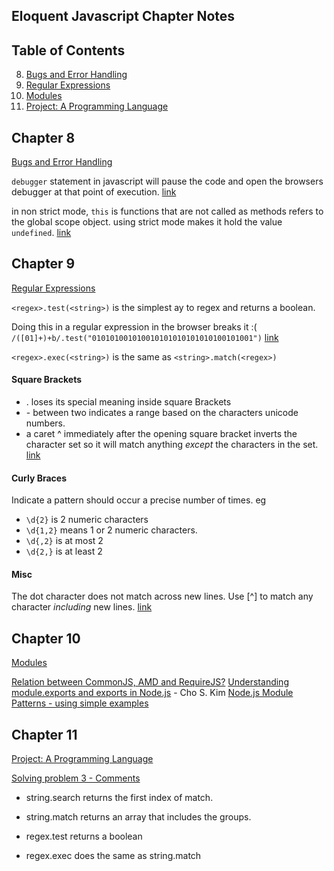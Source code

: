 Eloquent Javascript Chapter Notes
---

## Table of Contents

  8. [Bugs and Error Handling](#chapter-8)
  9. [Regular Expressions](#chapter-9)
  10. [Modules](#chpater-10)
  11. [Project: A Programming Language](#chapter-11)



Chapter 8
---
[Bugs and Error Handling](http://eloquentjavascript.net/08_error.html)

`debugger` statement in javascript will pause the code and open the browsers debugger at that point of execution. [link](http://eloquentjavascript.net/08_error.html#p_E0PMYRZC2c)

in non strict mode, `this` is functions that are not called as methods refers to the global scope object. using strict mode makes it hold the value `undefined`. [link](http://eloquentjavascript.net/08_error.html#h_u1jlTq3i42)



Chapter 9
---
[Regular Expressions](http://eloquentjavascript.net/09_regexp.html)

`<regex>.test(<string>)` is the simplest ay to regex and returns a boolean.

Doing this in a regular expression in the browser breaks it :(
`/([01]+)+b/.test("010101001010010101010101010100101001")`
[link](http://eloquentjavascript.net/09_regexp.html#p_VxCrsg7UEp)

`<regex>.exec(<string>)`
is the same as
`<string>.match(<regex>)`

#### Square Brackets
- . loses its special meaning inside square Brackets
- \- between two indicates a range based on the characters unicode numbers.
- a caret ^ immediately after the opening square bracket inverts the character set so it will match anything *except* the characters in the set. [link](http://eloquentjavascript.net/09_regexp.html#p_HqQEZsitdl)

#### Curly Braces
Indicate a pattern should occur a precise number of times.
eg
- `\d{2}` is 2 numeric characters
- `\d{1,2}` means 1 or 2 numeric characters.
- `\d{,2}` is at most 2
- `\d{2,}` is at least 2

#### Misc
The dot character does not match across new lines.
Use [^] to match any character *including* new lines. [link](http://eloquentjavascript.net/09_regexp.html#p_6+ZTC2M5ci)



Chapter 10
---
 [Modules](http://eloquentjavascript.net/10_modules.html)

[Relation between CommonJS, AMD and RequireJS?](http://stackoverflow.com/q/16521471)
[Understanding module.exports and exports in Node.js](http://www.sitepoint.com/understanding-module-exports-exports-node-js/) - Cho S. Kim
[Node.js Module Patterns - using simple examples](https://darrenderidder.github.io/talks/ModulePatterns/#/)



Chapter 11
---
[Project: A Programming Language](http://eloquentjavascript.net/11_language.html)

[Solving problem 3 - Comments](http://eloquentjavascript.net/11_language.html#h_/OBuIOX390)
- string.search returns the first index of match.
- string.match returns an array that includes the groups.

 - regex.test returns a boolean
 - regex.exec does the same as string.match
